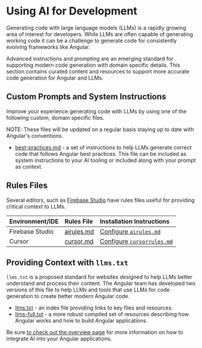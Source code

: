 # Using AI for Development
Generating code with large language models (LLMs) is a rapidly growing area of interest for developers. While LLMs are often capable of generating working code it can be a challenge to generate code for consistently evolving frameworks like Angular.

Advanced instructions and prompting are an emerging standard for supporting modern code generation with domain specific details. This section contains curated content and resources to support more accurate code generation for Angular and LLMs.

## Custom Prompts and System Instructions
Improve your experience generating code with LLMs by using one of the following custom, domain specific files.

NOTE: These files will be updated on a regular basis staying up to date with Angular's conventions.

* <a href="/context/best-practices.md" target="_blank">best-practices.md</a> - a set of instructions to help LLMs generate correct code that follows Angular best practices. This file can be included as system instructions to your AI tooling or included along with your prompt as context.

## Rules Files
Several editors, such as <a href="https://studio.firebase.google.com?utm_source=adev&utm_medium=website&utm_campaign=BUILD_WITH_AI_ANGULAR&utm_term=angular_devrel&utm_content=build_with_ai_angular_firebase_studio">Firebase Studio</a> have rules files useful for providing critical context to LLMs.

| Environment/IDE     | Rules File         | Installation Instructions       |
|:---                 |:---                                                  |:---                                                  |
| Firebase Studio     | <a href="/context/airules.md" target="_blank">airules.md</a> | <a href="https://firebase.google.com/docs/studio/set-up-gemini#custom-instructions">Configure `airules.md`</a> |
| Cursor              | <a href="/context/angular-20.mdc" target="_blank">cursor.md</a>      | <a href="https://docs.cursor.com/context/rules" target="_blank">Configure `cursorrules.md`</a> |

## Providing Context with `llms.txt`
`llms.txt` is a proposed standard for websites designed to help LLMs better understand and process their content. The Angular team has developed two versions of this file to help LLMs and tools that use LLMs for code generation to create better modern Angular code.


* <a href="/llms.txt" target="_blank">llms.txt</a> - an index file providing links to key files and resources. 
* <a href="/llms-full.txt" target="_blank">llms-full.txt</a> - a more robust compiled set of resources describing how Angular works and how to build Angular applications.

Be sure [to check out the overview page](/ai) for more information on how to integrate AI into your Angular applications.